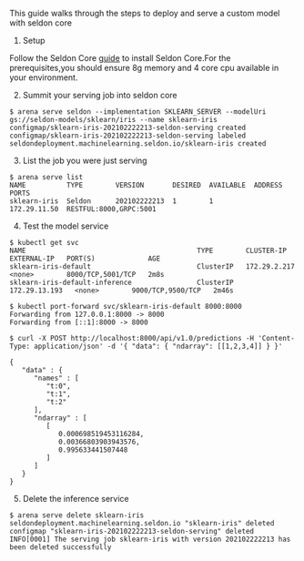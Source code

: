This guide walks through the steps to deploy and serve a custom model with seldon core

1. Setup

Follow the Seldon Core [guide](https://github.com/SeldonIO/seldon-core#install-seldon-core) to install Seldon Core.For the prerequisites,you should ensure 8g memory and 4 core cpu available in your environment.

2. Summit your serving job into seldon core
```shell script
$ arena serve seldon --implementation SKLEARN_SERVER --modelUri gs://seldon-models/sklearn/iris --name sklearn-iris
configmap/sklearn-iris-202102222213-seldon-serving created
configmap/sklearn-iris-202102222213-seldon-serving labeled
seldondeployment.machinelearning.seldon.io/sklearn-iris created

```
3. List the job you were just serving
```shell script
$ arena serve list 
NAME          TYPE        VERSION       DESIRED  AVAILABLE  ADDRESS       PORTS
sklearn-iris  Seldon      202102222213  1        1          172.29.11.50  RESTFUL:8000,GRPC:5001
```
4. Test the model service

```shell script
$ kubectl get svc
NAME                                          TYPE        CLUSTER-IP      EXTERNAL-IP   PORT(S)             AGE
sklearn-iris-default                          ClusterIP   172.29.2.217    <none>        8000/TCP,5001/TCP   2m8s
sklearn-iris-default-inference                ClusterIP   172.29.13.193   <none>        9000/TCP,9500/TCP   2m46s

$ kubectl port-forward svc/sklearn-iris-default 8000:8000
Forwarding from 127.0.0.1:8000 -> 8000
Forwarding from [::1]:8000 -> 8000

$ curl -X POST http://localhost:8000/api/v1.0/predictions -H 'Content-Type: application/json' -d '{ "data": { "ndarray": [[1,2,3,4]] } }' 

{
   "data" : {
      "names" : [
         "t:0",
         "t:1",
         "t:2"
      ],
      "ndarray" : [
         [
            0.000698519453116284,
            0.00366803903943576,
            0.995633441507448
         ]
      ]
   }
}

```
5. Delete the inference service
```shell script
$ arena serve delete sklearn-iris                                                                                          
seldondeployment.machinelearning.seldon.io "sklearn-iris" deleted
configmap "sklearn-iris-202102222213-seldon-serving" deleted
INFO[0001] The serving job sklearn-iris with version 202102222213 has been deleted successfully 
```
